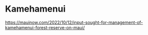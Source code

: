 # Kamehamenui

https://mauinow.com/2022/10/12/input-sought-for-management-of-kamehamenui-forest-reserve-on-maui/